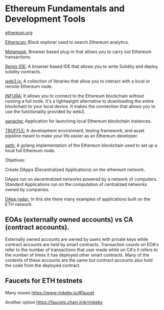 # Ethereum Fundamentals and Development Tools

<a href="https://ethereum.org/en/">ethereum.org</a>

<a href="https://etherscan.io/">Etherscan:</a> Block explorer used to search Ethereum analytics. 

<a href="https://metamask.io/">Metamask:</a> Browser based plug-in that allows you to carry out Ethereum transactions. 

<a href="https://remix.ethereum.org/#optimize=false&runs=200&evmVersion=null&version=soljson-v0.8.7+commit.e28d00a7.js">Remix IDE:</a> A browser based IDE that allows you to write Solidity and deploy solidity contracts. 

<a href="https://web3js.readthedocs.io/en/v1.7.5/">web3.js:</a> A collection of libraries that allow you to interact with a local or remote Ethereum node. 

<a href="https://infura.io/">INFURA:</a> It allows you to connect to the Ethereum blockchain without running a full node. It's a lightweight alternative to downloading the entire blockchain to your local device. It makes the connection that allows you to use the functionality provided by web3. 

<a href="https://trufflesuite.com/ganache/">ganache:</a> Application for launching local Ethereum blockchain instances. 

<a href="https://trufflesuite.com">TRUFFLE:</a> A development environment, testing framework, and asset pipeline meant to make your life easier as an Ethereum developer. 

<a href="https://geth.ethereum.org/">geth:</a> A golang implementation of the Ethereum blockchain used to set up a local full Ethereum node. 


Objetives:

Create DApps (Decentralized Applications) on the ethereum network.

DApps run on decentralized networks powered by a network of computers. Standard Applications run on the computation of centralized networks owned by companies.

<a href="https://dappradar.com/">DApp radar:</a> In this site there many examples of applications built on the ETH network. 


## EOAs (externally owned accounts) vs CA (contract accounts).

Externally owned accounts are owned by users with private keys while contract accounts are held by smart contracts. Transaction counts on EOA's refer to the number of transactions that user made while on CA's it refers to the number of times it has deployed other smart contracts. Many of the contents of these accounts are the same but contract accounts also hold the code from the deployed contract.

## Faucets for ETH testnets

Many issues
https://www.rinkeby.io/#faucet

Another option
https://faucets.chain.link/rinkeby

